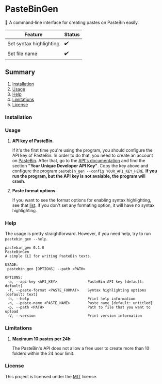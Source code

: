 # PasteBinGen

:memo: A command-line interface for creating pastes on PasteBin easily. 

| Feature                 | Status             |
|-------------------------|--------------------|
| Set syntax highlighting | :heavy_check_mark: |
| Set file name           | :heavy_check_mark: |

## Summary

1. [Installation](#installation)
2. [Usage](#usage)
3. [Help](#help)
4. [Limitations](#limitations)
5. [License](#license)

### Installation

### Usage
   1. **API key of PasteBin.**

      If it's the first time you're using the program, you should configure the API key of PasteBin. In order to do that, you need to create an account on [PasteBin](https://pastebin.com/signup). After that, go to the [API's documentation](https://pastebin.com/doc_api) and find the section **"Your Unique Developer API Key"**. Copy the key above and configure the program `pastebin_gen --config YOUR_API_KEY_HERE`.
      **If you run the program, but the API key is not avaiable, the program will crash.**

   2. **Paste format options**

      If you want to see the format options for enabling syntax highlighting, see that [list](https://pastebin.com/doc_api#5). If you don't set any formating option, it will have no syntax highlighting.

### Help

   The usage is pretty straightforward. However, if you need help, try to run `pastebin_gen --help`.
   
   ```
pastebin_gen 0.1.0
PasteBinGen
A simple CLI for writing PasteBin texts.

USAGE:
    pastebin_gen [OPTIONS] --path <PATH>

OPTIONS:
    -a, --api-key <API_KEY>              PasteBin API key [default: default]
    -f, --paste-format <PASTE_FORMAT>    Syntax highlighting options [default: text]
    -h, --help                           Print help information
    -n, --paste-name <PASTE_NAME>        Paste name [default: untitled]
    -p, --path <PATH>                    Path to file that you want to upload
    -V, --version                        Print version information
   ```
   
### Limitations
   1. **Maximum 10 pastes per 24h**
   
      The PasteBin's API does not allow a free user to create more than 10 folders within the 24 hour limit.

### License
This project is licensed under the [MIT](LICENSE) license.
